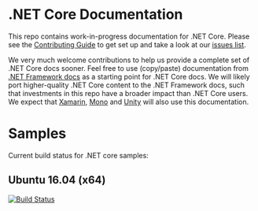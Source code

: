 .NET Core Documentation
=======================

This repo contains work-in-progress documentation for .NET Core. Please see the [Contributing Guide](CONTRIBUTING.md) to get set up and take a look at our [issues list](https://github.com/dotnet/core-docs/issues). 

We very much welcome contributions to help us provide a complete set of .NET Core docs sooner. Feel free to use (copy/paste) documentation from [.NET Framework docs](https://msdn.microsoft.com/library/w0x726c2.aspx) as a starting point for .NET Core docs. We will likely port higher-quality .NET Core content to the .NET Framework docs, such that investments in this repo have a broader impact than .NET Core users. We expect that [Xamarin](http://developer.xamarin.com/api/root/classlib/), [Mono](http://docs.go-mono.com/?link=root%3a%2fclasslib) and [Unity](http://docs.unity3d.com/Manual/index.html) will also use this documentation.

Samples
===
Current build status for .NET core samples:

## Ubuntu 16.04 (x64)

[![Build Status](http://seoul.westus.cloudapp.azure.com/buildStatus/icon?job=dotnetcore-samples-ubuntu1604-x64)](http://seoul.westus.cloudapp.azure.com/job/dotnetcore-samples-ubuntu1604-x64/)
